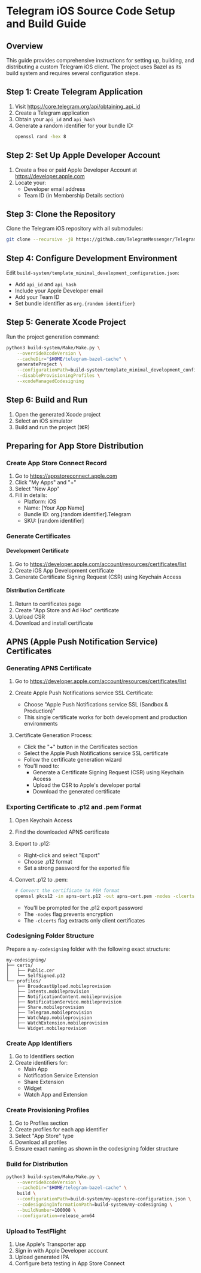 # Telegram iOS Source Code Setup and Build Guide

## Overview

This guide provides comprehensive instructions for setting up, building, and distributing a custom Telegram iOS client. The project uses Bazel as its build system and requires several configuration steps.

## Step 1: Create Telegram Application

1. Visit https://core.telegram.org/api/obtaining_api_id
2. Create a Telegram application
3. Obtain your `api_id` and `api_hash`
4. Generate a random identifier for your bundle ID:
   ```bash
   openssl rand -hex 8
   ```

## Step 2: Set Up Apple Developer Account

1. Create a free or paid Apple Developer Account at https://developer.apple.com
2. Locate your:
   - Developer email address
   - Team ID (in Membership Details section)

## Step 3: Clone the Repository

Clone the Telegram iOS repository with all submodules:
```bash
git clone --recursive -j8 https://github.com/TelegramMessenger/Telegram-iOS.git
```

## Step 4: Configure Development Environment

Edit `build-system/template_minimal_development_configuration.json`:
- Add `api_id` and `api_hash`
- Include your Apple Developer email
- Add your Team ID
- Set bundle identifier as `org.{random identifier}`

## Step 5: Generate Xcode Project

Run the project generation command:
```bash
python3 build-system/Make/Make.py \
    --overrideXcodeVersion \
    --cacheDir="$HOME/telegram-bazel-cache" \
    generateProject \
    --configurationPath=build-system/template_minimal_development_configuration.json \
    --disableProvisioningProfiles \
    --xcodeManagedCodesigning
```

## Step 6: Build and Run

1. Open the generated Xcode project
2. Select an iOS simulator
3. Build and run the project (⌘R)

## Preparing for App Store Distribution

### Create App Store Connect Record

1. Go to https://appstoreconnect.apple.com
2. Click "My Apps" and "+"
3. Select "New App"
4. Fill in details:
   - Platform: iOS
   - Name: [Your App Name]
   - Bundle ID: org.[random identifier].Telegram
   - SKU: [random identifier]

### Generate Certificates

#### Development Certificate
1. Go to https://developer.apple.com/account/resources/certificates/list
2. Create iOS App Development certificate
3. Generate Certificate Signing Request (CSR) using Keychain Access

#### Distribution Certificate
1. Return to certificates page
2. Create "App Store and Ad Hoc" certificate
3. Upload CSR
4. Download and install certificate

## APNS (Apple Push Notification Service) Certificates

### Generating APNS Certificate

1. Go to https://developer.apple.com/account/resources/certificates/list

2. Create Apple Push Notifications service SSL Certificate:
   - Choose "Apple Push Notifications service SSL (Sandbox & Production)"
   - This single certificate works for both development and production environments

3. Certificate Generation Process:
   - Click the "+" button in the Certificates section
   - Select the Apple Push Notifications service SSL certificate
   - Follow the certificate generation wizard
   - You'll need to:
     * Generate a Certificate Signing Request (CSR) using Keychain Access
     * Upload the CSR to Apple's developer portal
     * Download the generated certificate

### Exporting Certificate to .p12 and .pem Format

1. Open Keychain Access
2. Find the downloaded APNS certificate
3. Export to .p12:
   - Right-click and select "Export"
   - Choose .p12 format
   - Set a strong password for the exported file

4. Convert .p12 to .pem:
   ```bash
   # Convert the certificate to PEM format
   openssl pkcs12 -in apns-cert.p12 -out apns-cert.pem -nodes -clcerts
   ```
   - You'll be prompted for the .p12 export password
   - The `-nodes` flag prevents encryption
   - The `-clcerts` flag extracts only client certificates

### Codesigning Folder Structure

Prepare a `my-codesigning` folder with the following exact structure:

```
my-codesigning/
├── certs/
│   ├── Public.cer
│   └── SelfSigned.p12
└── profiles/
    ├── BroadcastUpload.mobileprovision
    ├── Intents.mobileprovision
    ├── NotificationContent.mobileprovision
    ├── NotificationService.mobileprovision
    ├── Share.mobileprovision
    ├── Telegram.mobileprovision
    ├── WatchApp.mobileprovision
    ├── WatchExtension.mobileprovision
    └── Widget.mobileprovision
```

### Create App Identifiers

1. Go to Identifiers section
2. Create identifiers for:
   - Main App
   - Notification Service Extension
   - Share Extension
   - Widget
   - Watch App and Extension

### Create Provisioning Profiles

1. Go to Profiles section
2. Create profiles for each app identifier
3. Select "App Store" type
4. Download all profiles
5. Ensure exact naming as shown in the codesigning folder structure

### Build for Distribution

```bash
python3 build-system/Make/Make.py \
    --overrideXcodeVersion \
    --cacheDir="$HOME/telegram-bazel-cache" \
    build \
    --configurationPath=build-system/my-appstore-configuration.json \
    --codesigningInformationPath=build-system/my-codesigning \
    --buildNumber=100008 \
    --configuration=release_arm64
```

### Upload to TestFlight

1. Use Apple's Transporter app
2. Sign in with Apple Developer account
3. Upload generated IPA
4. Configure beta testing in App Store Connect